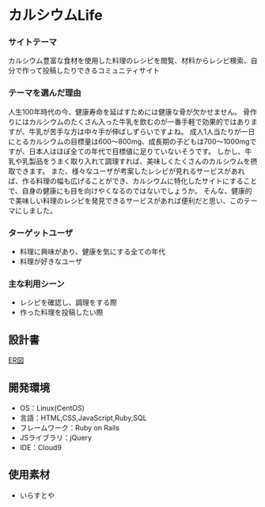 # カルシウムLife

### サイトテーマ
カルシウム豊富な食材を使用した料理のレシピを閲覧、材料からレシピ検索、自分で作って投稿したりできるコミュニティサイト

### テーマを選んだ理由
人生100年時代の今、健康寿命を延ばすためには健康な骨が欠かせません。
骨作りにはカルシウムのたくさん入った牛乳を飲むのが一番手軽で効果的ではありますが、牛乳が苦手な方は中々手が伸ばしずらいですよね。
成人1人当たりが一日にとるカルシウムの目標量は600～800mg、成長期の子どもは700～1000mgですが、日本人はほぼ全ての年代で目標値に足りていないそうです。
しかし、牛乳や乳製品をうまく取り入れて調理すれば、美味しくたくさんのカルシウムを摂取できます。
また、様々なユーザが考案したレシピが見れるサービスがあれば、作る料理の幅も広げることができ、カルシウムに特化したサイトにすることで、自身の健康にも目を向けやくなるのではないでしょうか。
そんな、健康的で美味しい料理のレシピを発見できるサービスがあれば便利だと思い、このテーマにしました。

### ターゲットユーザ
 - 料理に興味があり、健康を気にする全ての年代
 - 料理が好きなユーザ

### 主な利用シーン
 - レシピを確認し、調理をする際
 - 作った料理を投稿したい際

## 設計書
[ER図](https://drive.google.com/file/d/1xNl5tXauCuh39gGXG9xH6nAS-z_eVPVb/view?usp=sharing)

## 開発環境
- OS：Linux(CentOS)
- 言語：HTML,CSS,JavaScript,Ruby,SQL
- フレームワーク：Ruby on Rails
- JSライブラリ：jQuery
- IDE：Cloud9

## 使用素材
 - いらすとや
